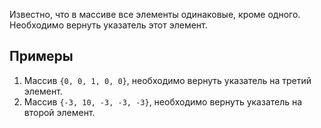 Известно, что в массиве все элементы одинаковые, кроме одного. Необходимо вернуть указатель этот элемент.

## Примеры

1. Массив `{0, 0, 1, 0, 0}`, необходимо вернуть указатель на третий элемент.
2. Массив `{-3, 10, -3, -3, -3}`, необходимо вернуть указатель на второй элемент. 
